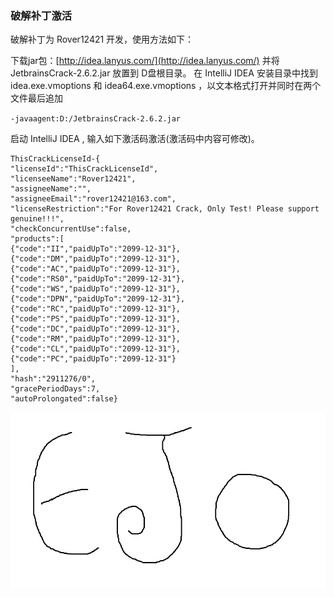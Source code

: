 ### 破解补丁激活
破解补丁为 Rover12421 开发，使用方法如下：

下载jar包：[http://idea.lanyus.com/](http://idea.lanyus.com/) 并将 JetbrainsCrack-2.6.2.jar 放置到 D盘根目录。
在 IntelliJ IDEA 安装目录中找到 idea.exe.vmoptions 和 idea64.exe.vmoptions ，以文本格式打开并同时在两个文件最后追加

 `-javaagent:D:/JetbrainsCrack-2.6.2.jar`

启动 IntelliJ IDEA , 输入如下激活码激活(激活码中内容可修改)。

```
ThisCrackLicenseId-{
"licenseId":"ThisCrackLicenseId",
"licenseeName":"Rover12421",
"assigneeName":"",
"assigneeEmail":"rover12421@163.com",
"licenseRestriction":"For Rover12421 Crack, Only Test! Please support genuine!!!",
"checkConcurrentUse":false,
"products":[
{"code":"II","paidUpTo":"2099-12-31"},
{"code":"DM","paidUpTo":"2099-12-31"},
{"code":"AC","paidUpTo":"2099-12-31"},
{"code":"RS0","paidUpTo":"2099-12-31"},
{"code":"WS","paidUpTo":"2099-12-31"},
{"code":"DPN","paidUpTo":"2099-12-31"},
{"code":"RC","paidUpTo":"2099-12-31"},
{"code":"PS","paidUpTo":"2099-12-31"},
{"code":"DC","paidUpTo":"2099-12-31"},
{"code":"RM","paidUpTo":"2099-12-31"},
{"code":"CL","paidUpTo":"2099-12-31"},
{"code":"PC","paidUpTo":"2099-12-31"}
],
"hash":"2911276/0",
"gracePeriodDays":7,
"autoProlongated":false}
```

![Enjoy](https://raw.githubusercontent.com/J-60-Show/sdy/master/Res/ejo.png)
